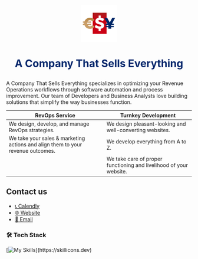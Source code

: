 <div id="header" align="center">
  <img src="./logo.png" width="100"/>
</div>

# <p align="center" style="color:#01266b"> A Company That Sells Everything</p>

A Company That Sells Everything specializes in optimizing your Revenue Operations workflows through software automation and process improvement. Our team of Developers and Business Analysts love building solutions that simplify the way businesses function.

| RevOps Service                                       | Turnkey Development                                      |
| ---------------------------------------------------- | ------------------------------------------------------- |
| We design, develop, and manage RevOps strategies.    | We design pleasant-looking and well-converting websites. |
| We take your sales & marketing actions  and align them to your revenue outcomes.            | We develop everything from A to Z.                     |
|             | We take care of proper functioning and livelihood of your website. |


## Contact us
* <a href="https://calendly.com/dimitrylos/30min?month=2024-12">📞 Calendly</a>
* <a href="https://acompanythatsellseverything.com/">🌐 Website</a>
* <a href="mailto:datastudio@actse.ltd">📧 Email</a>

### 🛠️ Tech Stack

[![My Skills](https://skillicons.dev/icons?i=js,ts,html,css,react,figma,nextjs,nginx,git,docker,py,django,fastapi,)](https://skillicons.dev)
